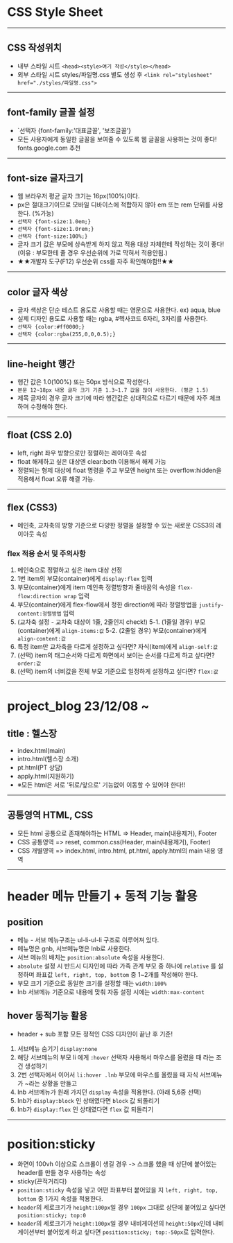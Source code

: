 # CSS Style Sheet
----
## CSS 작성위치
* 내부 스타일 시트 `<head><style>여기 작성</style></head>`
* 외부 스타일 시트 styles/파일명.css 별도 생성 후
    `<link rel="stylesheet" href="./styles/파일명.css">`
----
## font-family 글꼴 설정
* `선택자 {font-family:'대표글꼴', '보조글꼴'}
* 모든 사용자에게 동일한 글꼴을 보여줄 수 있도록 웹 글꼴을 사용하는 것이 좋다! fonts.google.com 추천
----
## font-size 글자크기
* 웹 브라우저 평균 글자 크기는 16px(100%)이다.
* px은 절대크기이므로 모바일 디바이스에 적합하지 않아 em 또는 rem 단위를 사용한다. (%가능)
* `선택자 {font-size:1.0em;}`
* `선택자 {font-size:1.0rem;}`
* `선택자 {font-size:100%;}`
* 글자 크기 값은 부모에 상속받게 하지 않고 적용 대상 자체한테 작성하는 것이 좋다! (이유 : 부모한테 줄 경우 우선순위에 가로 막혀서 적용안됨.)
* ★★개발자 도구(F12) 우선순위 css를 자주 확인해야함!!★★
----
## color 글자 색상
* 글자 색상은 단순 테스트 용도로 사용할 때는 영문으로 사용한다. ex) aqua, blue
* 실제 디자인 용도로 사용할 때는 rgba, #헥사코드 6자리, 3자리를 사용한다.
* `선택자 {color:#ff0000;}`
* `선택자 {color:rgba(255,0,0,0.5);}`
----
## line-height 행간
* 행간 값은 1.0(100%) 또는 50px 방식으로 작성한다.
* `본문 12~18px 내용 글자 크기 기준 1.3~1.7 값을 많이 사용한다. (평균 1.5)`
* 제목 글자의 경우 글자 크기에 따라 행간값은 상대적으로 다르기 때문에 자주 체크하며 수정해야 한다.
----
## float (CSS 2.0)
* left, right 좌우 방향으로만 정렬하는 레이아웃 속성
* float 해제하고 싶은 대상엔 clear:both 이용해서 해제 가능
* 정렬되는 형제 대상에 float 명령을 주고 부모엔 height 또는 overflow:hidden을 적용해서 float 오류 해결 가능.
----
## flex (CSS3)
* 메인축, 교차축의 방향 기준으로 다양한 정렬을 설정할 수 있는 새로운 CSS3의 레이아웃 속성
### flex 적용 순서 및 주의사항
1. 메인축으로 정렬하고 싶은 item 대상 선정
2. 1번 item의 부모(container)에게 `display:flex` 입력
3. 부모(container)에게 item 메인축 정렬방향과 줄바꿈의 속성을 `flex-flow:direction wrap` 입력
4. 부모(container)에게 flex-flow에서 정한 direction에 따라 정렬방법을 `justify-content:정렬방법` 입력
5. (교차축 설정 - 교차축 대상이 1줄, 2줄인지 check!)
5-1. (1줄일 경우) 부모(container)에게 `align-items:값`
5-2. (2줄일 경우) 부모(container)에게 `align-content:값`
6. 특정 item만 교차축을 다르게 설정하고 싶다면? 자식(item)에게 `align-self:값`
7. (선택) item의 태그순서와 다르게 화면에서 보이는 순서를 다르게 하고 싶다면? `order:값`
8. (선택) item의 너비값을 전체 부모 기준으로 일정하게 설정하고 싶다면? `flex:값`
----
# project_blog 23/12/08 ~
## title : 헬스장
* index.html(main)
* intro.html(헬스장 소개)
* pt.html(PT 상담)
* apply.html(지원하기)
* ※모든 html은 서로 '뒤로/앞으로' 기능없이 이동할 수 있어야 한다!!
----
## 공통영역 HTML, CSS
* 모든 html 공통으로 존재해야하는 HTML => Header, main(내용제거), Footer
* CSS 공통영역 => reset, common.css(Header, main(내용제거), Footer)
* CSS 개별영역 => index.html, intro.html, pt.html, apply.html의 main 내용 영역
----
# header 메뉴 만들기 + 동적 기능 활용
## position
* 메뉴 - 서브 메뉴구조는 ul-li-ul-li 구조로 이루어져 있다.
* 메뉴명은 gnb, 서브메뉴명은 lnb로 사용한다.
* 서브 메뉴의 배치는 `position:absolute` 속성을 사용한다.
* `absolute` 설정 시 반드시 디자인에 따라 가족 관계 부모 중 하나에 `relative` 를 설정하며 좌표값 `left, right, top, bottom` 중 1~2개를 작성해야 한다.
* 부모 크기 기준으로 동일한 크기를 설정할 때는 `width:100%`
* lnb 서브메뉴 기준으로 내용에 맞춰 자동 설정 시에는 `width:max-content`
## hover 동적기능 활용
* header + sub 포함 모든 정적인 CSS 디자인이 끝난 후 기준!
1. 서브메뉴 숨기기 `display:none`
2. 해당 서브메뉴의 부모 li 에게 `:hover` 선택자 사용해서 마우스를 올렸을 때 라는 조건 생성하기
3. 2번 선택자에서 이어서 `li:hover .lnb` 부모에 마우스를 올렸을 때 자식 서브메뉴가 ~라는 상황을 만들고
4. lnb 서브메뉴가 원래 가지던 `display` 속성을 적용한다. (아래 5,6중 선택)
5. lnb가 `display:block` 인 상태였다면 `block` 값 되돌리기
6. lnb가 `display:flex` 인 상태였다면 `flex` 값 되돌리기
----
# position:sticky
* 화면이 100vh 이상으로 스크롤이 생길 경우 -> 스크롤 했을 때 상단에 붙어있는 header를 만들 경우 사용하는 속성
* sticky(끈적거리다)
* `position:sticky` 속성을 넣고 어떤 좌표부터 붙어있을 지 `left, right, top, bottom` 중 1가지 속성을 적용한다.
* `header`의 세로크기가 `height:100px`일 경우 `100px` 그대로 상단에 붙어있고 싶다면 `position:sticky; top:0`
* `header`의 세로크기가 `height:100px`일 경우 내비게이션의 `height:50px`인데 내비게이션부터 붙어있게 하고 싶다면 `position:sticky; top:-50px`로 입력한다.